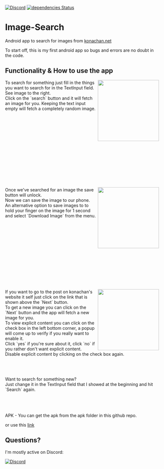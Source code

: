 [![Discord](https://discordapp.com/api/guilds/229007062032580608/embed.png)](https://discord.gg/5S4m6nw)
[![dependencies Status](https://david-dm.org/KurozeroPB/Image-Search/status.svg)](https://david-dm.org/KurozeroPB/Image-Search)

# Image-Search
Android app to search for images from [konachan.net](http://konachan.net)

To start off, this is my first android app so bugs and errors are no doubt in the code.

Functionality & How to use the app
-
<div>
  <p>
    <img align="right" src="https://b.catgirlsare.sexy/Sn5b.png" width="200"/>
    To search for something just fill in the things you want to search for in the TextInput field. See image to the right.<br>
    Click on the `search` button and it will fetch an image for you.
    Keeping the text input empty will fetch a completely random image.<br>
  </p>
</div>
<br><br><br><br><br><br><br><br><br><br><br><br><br>
<div>
  <p>
    <img align="right" src="https://b.catgirlsare.sexy/wG4S.png" width="200"/>
    Once we've searched for an image the save button will unlock.<br>
    Now we can save the image to our phone.<br>
    An alternative option to save images to to hold your finger on the image for 1 second and select `Download Image` from the menu.<br>
  </p>
</div>
<br><br><br><br><br><br><br><br><br><br><br><br>
<div>
  <p>
    <img align="right" src="https://b.catgirlsare.sexy/Bxaa.png" width="200"/>
    If you want to go to the post on konachan's website it self just click on the link that is shown above the `Next` button.<br>
    To get a new image you can click on the `Next` button and the app will fetch a new image for you.<br>
    To view explicit content you can click on the check box in the left bottom corner, a popup will come up to verify if you really want to enable it.<br>
    Click `yes` if you're sure about it, click `no` if you rather don't want explicit content.<br>
    Disable explicit content by clicking on the check box again.<br>
  </p>
</div>
<br><br><br>
Want to search for something new?<br>
Just change it in the TextInput field that I showed at the beginning and hit `Search` again.<br>
<br><br><br><br>
APK
-
You can get the apk from the apk folder in this github repo.

or use this [link](https://raw.githubusercontent.com/KurozeroPB/Image-Search/master/apk/imagesearch.apk)

Questions?
-
I'm mostly active on Discord:

[![Discord](https://discordapp.com/api/guilds/229007062032580608/embed.png?style=banner3)](https://discord.gg/5S4m6nw)
